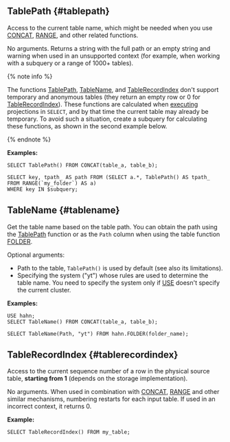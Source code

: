 ## TablePath {#tablepath}

Access to the current table name, which might be needed when you use [CONCAT](../../../syntax/select.md#concat), [RANGE](../../../syntax/select.md#range), and other related functions.

No arguments. Returns a string with the full path or an empty string and warning when used in an unsupported context (for example, when working with a subquery or a range of 1000+ tables).

{% note info %}

The functions [TablePath](#tablepath), [TableName](#tablename), and [TableRecordIndex](#tablerecordindex) don't support temporary and anonymous tables (they return an empty row or 0 for [TableRecordIndex](#tablerecordindex)).
These functions are calculated when [executing](../../../syntax/select.md#selectexec) projections in `SELECT`, and by that time the current table may already be temporary.
To avoid such a situation, create a subquery for calculating these functions, as shown in the second example below.

{% endnote %}

**Examples:**

```yql
SELECT TablePath() FROM CONCAT(table_a, table_b);
```

```yql
SELECT key, tpath_ AS path FROM (SELECT a.*, TablePath() AS tpath_ FROM RANGE(`my_folder`) AS a)
WHERE key IN $subquery;
```

## TableName {#tablename}

Get the table name based on the table path. You can obtain the path using the [TablePath](#tablepath) function or as the `Path` column when using the table function [FOLDER](../../../syntax/select.md#folder).

Optional arguments:

* Path to the table, `TablePath()` is used by default (see also its limitations).
* Specifying the system ("yt") whose rules are used to determine the table name. You need to specify the system only if [USE](../../../syntax/select.md#use) doesn't specify the current cluster.

**Examples:**

```yql
USE hahn;
SELECT TableName() FROM CONCAT(table_a, table_b);
```

```yql
SELECT TableName(Path, "yt") FROM hahn.FOLDER(folder_name);
```

## TableRecordIndex {#tablerecordindex}

Access to the current sequence number of a row in the physical source table, **starting from 1** (depends on the storage implementation).

No arguments. When used in combination with [CONCAT](../../../syntax/select.md#concat), [RANGE](../../../syntax/select.md#range) and other similar mechanisms, numbering restarts for each input table. If used in an incorrect context, it returns 0.

**Example:**

```yql
SELECT TableRecordIndex() FROM my_table;
```
